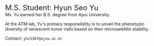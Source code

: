 <font size=5>M.S. Student: Hyun Seo Yu</font>
<br>
Ms. Yu earned her B.S. degree from Ajou University.

At the ATM lab, Yu's primary responsibility is to unveil the phenotypic diversity of senescent tumor cells based on their microsatellite stability.

Contact: `yhs5367@ajou.ac.kr`
